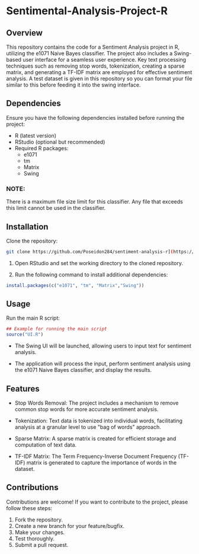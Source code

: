 # Sentimental-Analysis-Project-R

## Overview

This repository contains the code for a Sentiment Analysis project in R, utilizing the e1071 Naive Bayes classifier. The project also includes a Swing-based user interface for a seamless user experience. Key text processing techniques such as removing stop words, tokenization, creating a sparse matrix, and generating a TF-IDF matrix are employed for effective sentiment analysis. A test dataset is given in this repository so you can format your file similar to this before feeding it into the swing interface.

## Dependencies

Ensure you have the following dependencies installed before running the project:

- R (latest version)
- RStudio (optional but recommended)
- Required R packages:
  - e1071
  - tm
  - Matrix
  - Swing

### NOTE:
There is a maximum file size limit for this classifier. Any file that exceeds this limit cannot be used in the classifier.

## Installation
Clone the repository:
```bash
git clone https://github.com/Poseidon284/sentiment-analysis-r](https://github.com/Poseidon284/Sentimental-Analysis-R.git
```

1. Open RStudio and set the working directory to the cloned repository.

2. Run the following command to install additional dependencies:

```R
install.packages(c("e1071", "tm", "Matrix","Swing"))
```

## Usage
Run the main R script:

```R
## Example for running the main script
source("UI.R")
```

- The Swing UI will be launched, allowing users to input text for sentiment analysis.

- The application will process the input, perform sentiment analysis using the e1071 Naive Bayes classifier, and display the results.

## Features
- Stop Words Removal: The project includes a mechanism to remove common stop words for more accurate sentiment analysis.

- Tokenization: Text data is tokenized into individual words, facilitating analysis at a granular level to use "bag of words" approach.

- Sparse Matrix: A sparse matrix is created for efficient storage and computation of text data.

- TF-IDF Matrix: The Term Frequency-Inverse Document Frequency (TF-IDF) matrix is generated to capture the importance of words in the dataset.

## Contributions
Contributions are welcome! If you want to contribute to the project, please follow these steps:

  1. Fork the repository.
  2. Create a new branch for your feature/bugfix.
  3. Make your changes.
  4. Test thoroughly.
  5. Submit a pull request.
